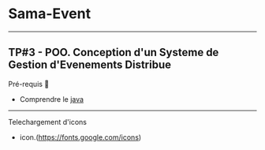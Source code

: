 # Sama-Event
---
TP#3 - POO.  Conception d'un Systeme de Gestion d'Evenements Distribue
---
Pré-requis 🔧
- Comprendre le [java](https://fr.wikipedia.org/wiki/Apprentissage_profond)
---
Telechargement d'icons
- icon.(https://fonts.google.com/icons)
